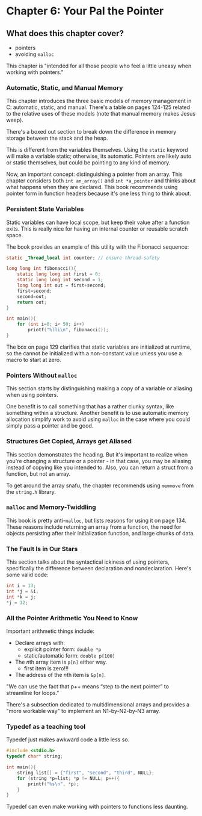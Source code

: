 # Chapter 6: Your Pal the Pointer

## What does this chapter cover?

- pointers
- avoiding `malloc`

This chapter is "intended for all those people who feel a little uneasy when working with pointers."

### Automatic, Static, and Manual Memory

This chapter introduces the three basic models of memory management in C: automatic, static, and manual. There's a table on pages 124-125 related to the relative uses of these models (note that manual memory makes Jesus weep).

There's a boxed out section to break down the difference in memory storage between the stack and the heap.

This is different from the variables themselves. Using the `static` keyword will make a variable static; otherwise, its automatic. Pointers are likely auto or static themselves, but could be pointing to any kind of memory.

Now, an important concept: distinguishing a pointer from an array. This chapter considers both `int an_array[]` and `int *a_pointer` and thinks about what happens when they are declared. This book recommends using pointer form in function headers because it's one less thing to think about.

### Persistent State Variables

Static variables can have local scope, but keep their value after a function exits. This is really nice for having an internal counter or reusable scratch space.

The book provides an example of this utility with the Fibonacci sequence:

```c
static _Thread_local int counter; // ensure thread-safety

long long int fibonacci(){
    static long long int first = 0;
    static long long int second = 1;
    long long int out = first+second;
    first=second;
    second=out;
    return out;
}

int main(){
    for (int i=0; i< 50; i++)
        printf("%lli\n", fibonacci());
}
```

The box on page 129 clarifies that static variables are initialized at runtime, so the cannot be initialized with a non-constant value unless you use a macro to start at zero.

### Pointers Without `malloc`

This section starts by distinguishing making a copy of a variable or aliasing when using pointers.

One benefit is to call something that has a rather clunky syntax, like something within a structure. Another benefit is to use automatic memory allocation simplify work to avoid using `malloc` in the case where you could simply pass a pointer and be good.

### Structures Get Copied, Arrays get Aliased

This section demonstrates the heading. But it's important to realize when you're changing a structure or a pointer - in that case, you may be aliasing instead of copying like you intended to. Also, you can return a struct from a function, but not an array.

To get around the array snafu, the chapter recommends using `memmove` from the `string.h` library.

### `malloc` and Memory-Twiddling

This book is pretty anti-`malloc`, but lists reasons for using it on page 134. These reasons include returning an array from a function, the need for objects persisting after their initialization function, and large chunks of data.

### The Fault Is in Our Stars

This section talks about the syntactical ickiness of using pointers, specifically the difference between declaration and nondeclaration. Here's some valid code:

```c
int i = 13;
int *j = &i;
int *k = j;
*j = 12;
```

### All the Pointer Arithmetic You Need to Know

Important arithmetic things include:
- Declare arrays with:
  - explicit pointer form: `double *p`
  - static/automatic form: `double p[100]`
- The *n*th array item is `p[n]` either way.
  - first item is zero!!!
- The address of the *n*th item is `&p[n]`.

"We can use the fact that p++ means “step to the next pointer” to streamline for loops."

There's a subsection dedicated to multidimensional arrays and provides a "more workable way" to implement an N1-by-N2-by-N3 array.

### Typedef as a teaching tool

Typedef just makes awkward code a little less so.

```c
#include <stdio.h>
typedef char* string;

int main(){
    string list[] = {"first", "second", "third", NULL};
    for (string *p=list; *p != NULL; p++){
        printf("%s\n", *p);
    }
}
```
Typedef can even make working with pointers to functions less daunting.
